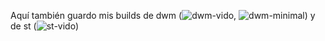 Aquí también guardo mis builds de dwm (![dwm-vido](https://github.com/Dorovich/dwm-vido), ![dwm-minimal](https://github.com/Dorovich/dwm-minimal)) y de st (![st-vido](https://github.com/Dorovich/st-vido))
